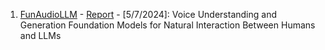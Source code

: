 1. [FunAudioLLM](https://github.com/FunAudioLLM) - [Report](https://fun-audio-llm.github.io/) - [5/7/2024]: Voice Understanding and Generation Foundation Models for Natural Interaction Between Humans and LLMs
